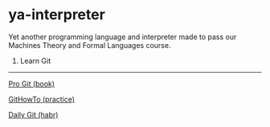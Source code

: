 ya-interpreter
==============
Yet another programming language and interpreter made to pass our Machines Theory and Formal Languages course.

1. Learn Git
------------
[Pro Git (book)](https://git-scm.com/book/ru/v2)

[GitHowTo (practice)](http://githowto.com/ru/setup)

[Daily Git (habr)](http://habrahabr.ru/post/174467/)
